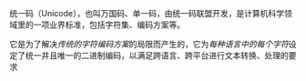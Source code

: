 统一码（Unicode），也叫万国码、单一码，由统一码联盟开发，是计算机科学领域里的一项业界标准，包括字符集、编码方案等。

它是为了解决*传统的字符编码方案*的局限而产生的，它为*每种语言中的每个字符*设定了统一并且唯一的二进制编码，以满足跨语言、跨平台进行文本转换、处理的要求

